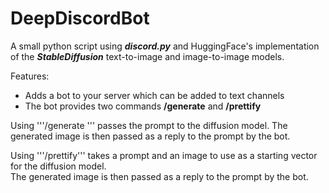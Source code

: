 # DeepDiscordBot

A small python script using ***discord.py*** and HuggingFace's implementation of the ***StableDiffusion*** text-to-image and image-to-image models.

Features:
* Adds a bot to your server which can be added to text channels
* The bot provides two commands **/generate** and **/prettify**

Using '''/generate <prompt>''' passes the prompt to the diffusion model. The generated image is then passed as a reply
to the prompt by the bot.

Using '''/prettify''' takes a prompt and an image to use as a starting vector for the diffusion model.  
The generated image is then passed as a reply to the prompt by the bot.
